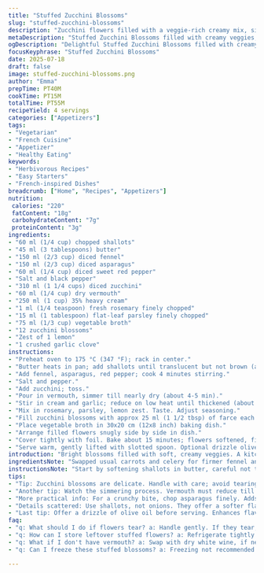 ```yaml
---
title: "Stuffed Zucchini Blossoms"
slug: "stuffed-zucchini-blossoms"
description: "Zucchini flowers filled with a veggie-rich creamy mix, simmered with herbs, and softly baked. Carrots, celery, bell pepper, replaced with fennel and asparagus for sharpness and crunch. Reduced white wine swapped with vermouth. Garlic and lemon zest add a fresh twist. Simmered creamy filling thickened with heavy cream and fresh herbs, nestled in zucchini flowers, steamed lightly in broth with foil cover. Cook times adjusted slightly. Simple, veggie-forward, subtle herbal notes. No nuts, gluten or eggs involved."
metaDescription: "Stuffed Zucchini Blossoms filled with creamy veggies, herbs, and a twist of lemon zest. A delightfully refreshing dish for gatherings."
ogDescription: "Delightful Stuffed Zucchini Blossoms filled with creamy veggie filling, simmered in broth for a light and flavorful dish. Perfect for gatherings."
focusKeyphrase: "Stuffed Zucchini Blossoms"
date: 2025-07-18
draft: false
image: stuffed-zucchini-blossoms.png
author: "Emma"
prepTime: PT40M
cookTime: PT15M
totalTime: PT55M
recipeYield: 4 servings
categories: ["Appetizers"]
tags:
- "Vegetarian"
- "French Cuisine"
- "Appetizer"
- "Healthy Eating"
keywords:
- "Herbivorous Recipes"
- "Easy Starters"
- "French-inspired Dishes"
breadcrumb: ["Home", "Recipes", "Appetizers"]
nutrition: 
 calories: "220"
 fatContent: "18g"
 carbohydrateContent: "7g"
 proteinContent: "3g"
ingredients:
- "60 ml (1/4 cup) chopped shallots"
- "45 ml (3 tablespoons) butter"
- "150 ml (2/3 cup) diced fennel"
- "150 ml (2/3 cup) diced asparagus"
- "60 ml (1/4 cup) diced sweet red pepper"
- "Salt and black pepper"
- "310 ml (1 1/4 cups) diced zucchini"
- "60 ml (1/4 cup) dry vermouth"
- "250 ml (1 cup) 35% heavy cream"
- "1 ml (1/4 teaspoon) fresh rosemary finely chopped"
- "15 ml (1 tablespoon) flat-leaf parsley finely chopped"
- "75 ml (1/3 cup) vegetable broth"
- "12 zucchini blossoms"
- "Zest of 1 lemon"
- "1 crushed garlic clove"
instructions:
- "Preheat oven to 175 °C (347 °F); rack in center."
- "Butter heats in pan; add shallots until translucent but not brown (about 3 minutes)."
- "Add fennel, asparagus, red pepper; cook 4 minutes stirring."
- "Salt and pepper."
- "Add zucchini; toss."
- "Pour in vermouth, simmer till nearly dry (about 4-5 min)."
- "Stir in cream and garlic; reduce on low heat until thickened (about 6 minutes)."
- "Mix in rosemary, parsley, lemon zest. Taste. Adjust seasoning."
- "Fill zucchini blossoms with approx 25 ml (1 1/2 tbsp) of farce each. Twist petals to close."
- "Place vegetable broth in 30x20 cm (12x8 inch) baking dish."
- "Arrange filled flowers snugly side by side in dish."
- "Cover tightly with foil. Bake about 15 minutes; flowers softened, filling set, broth lightly steaming."
- "Serve warm, gently lifted with slotted spoon. Optional drizzle olive oil or sprinkle more parsley."
introduction: "Bright blossoms filled with soft, creamy veggies. A kitchen hum of butter and shallots, mingling scents of fennel sharpness and fresh herbs. Not just zucchini, but a crunchy woodland of asparagus lurking inside. Lemon zest sneaks in, a surprise twist. Dry vermouth replaces plain white wine, adding depth. Simmer till thick, then fold into fragile petals. Cook covered in broth, steam trapped under foil, flowers tender, filling rich. Simple elements shifted around, cook times tweaked, a subtle shuffle of flavors and textures. Light, herbaceous, a touch unexpected. No fuss. Pure veg. No nuts, gluten, eggs. Good for gatherings, light starters. Eat freshly baked, warm, gentle. No sauce needed. Just blossoms and filling, easy elegance."
ingredientsNote: "Swapped usual carrots and celery for firmer fennel and fresh asparagus for some crunch within softness. Red pepper remains for sweetness and color. Butter carries richness alongside cream, which thickens and binds. Shallots not onions, offering subtle sharpness. Vermouth replaces white wine—drier, intense aroma, less sweet. Garlic and lemon zest added here for a green brightness twist, cutting into creaminess, lifting depths. Broth is vegetable-based, keeping vegetarian-friendly, and acts to steam-cook flowers gently. Fresh herbs essential: rosemary woody, parsley fresh, lemon zest crisp. All ingredients balanced; color, texture, flavor combined evenly inside delicate petals."
instructionsNote: "Start by softening shallots in butter, careful not to brown or burn. Add diced fennel, asparagus, bell pepper; stir often. Season early to build layers inside. Add diced zucchini late—delicate, needs brief cooking. Deglaze with vermouth, reduce closely; purpose to concentrate flavors and evaporate alcohol. Pour cream and garlic next, reduce until velvety, thick. Incorporate herbs and lemon zest after heat off to keep fresh notes alive. Spoon farce gently into zucchini flower cups, avoid tearing petals. Twist petal ends lightly sealing filling inside yet airy. Arrange flowers side by side in shallow baking dish with broth bottom—not swimming. Cover with foil to trap steam. Bake about 15 minutes; avoid drying out flowers. Remove covered carefully; serve warm immediately, preserves texture and subtle fragrancies."
tips:
- "Tip: Zucchini blossoms are delicate. Handle with care; avoid tearing petals. Twist ends lightly to seal filling. Keep filling airy yet snug. Even cooking needed."
- "Another tip: Watch the simmering process. Vermouth must reduce till nearly dry. Concentrate flavors. Avoid watery filling. Timing important. Herbs added last for freshness."
- "More practical info: For a crunchy bite, chop asparagus finely. Adds texture inside. Substitute with peas or green beans for variation. Broth should not drown flowers."
- "Details scattered: Use shallots, not onions. They offer a softer flavor profile. Butter enriches creaminess. Keep broth at the bottom, not soaking. Oven setting crucial."
- "Last tip: Offer a drizzle of olive oil before serving. Enhances flavor but optional. Fresh parsley as garnish lightens dish visually. Serve warm. Best enjoyed fresh."
faq:
- "q: What should I do if flowers tear? a: Handle gently. If they tear, use a small spoon to fill. Avoid overstuffing. Can create folds to seal. Keep petals together."
- "q: How can I store leftover stuffed flowers? a: Refrigerate tightly covered. Use within two days. Can reheat in oven covered. Avoid microwave, makes soggy. Careful not to dry."
- "q: What if I don't have vermouth? a: Swap with dry white wine, if needed. Apple cider vinegar also works for acidity. Adjust seasoning to enhance flavor balance."
- "q: Can I freeze these stuffed blossoms? a: Freezing not recommended. Flowers lose texture when thawed. Best enjoyed fresh. If freezing, chill filling separately first."

---
```

